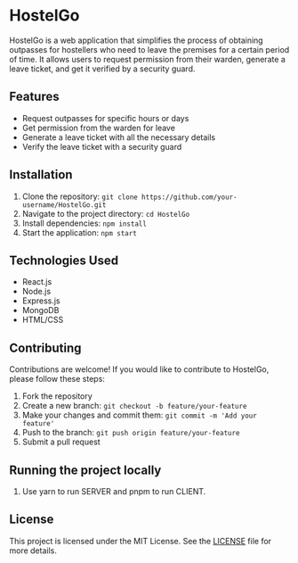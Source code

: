 # HostelGo

HostelGo is a web application that simplifies the process of obtaining outpasses for hostellers who need to leave the premises for a certain period of time. It allows users to request permission from their warden, generate a leave ticket, and get it verified by a security guard.

## Features

- Request outpasses for specific hours or days
- Get permission from the warden for leave
- Generate a leave ticket with all the necessary details
- Verify the leave ticket with a security guard

## Installation

1. Clone the repository: `git clone https://github.com/your-username/HostelGo.git`
2. Navigate to the project directory: `cd HostelGo`
3. Install dependencies: `npm install`
4. Start the application: `npm start`

## Technologies Used

- React.js
- Node.js
- Express.js
- MongoDB
- HTML/CSS

## Contributing

Contributions are welcome! If you would like to contribute to HostelGo, please follow these steps:

1. Fork the repository
2. Create a new branch: `git checkout -b feature/your-feature`
3. Make your changes and commit them: `git commit -m 'Add your feature'`
4. Push to the branch: `git push origin feature/your-feature`
5. Submit a pull request

## Running the project locally 

1. Use yarn to run SERVER and pnpm to run CLIENT.
## License

This project is licensed under the MIT License. See the [LICENSE](LICENSE) file for more details.
